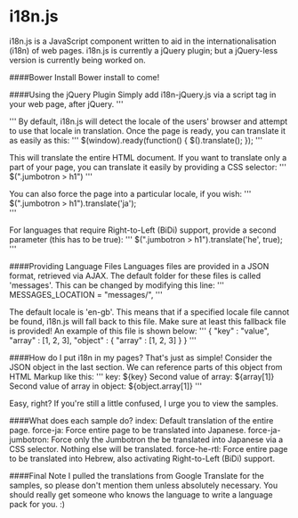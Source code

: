 i18n.js
=======
i18n.js is a JavaScript component written to aid in the internationalisation (i18n) of web pages. i18n.js is currently a jQuery plugin; but a jQuery-less version is currently being worked on. 

####Bower Install
Bower install to come!

####Using the jQuery Plugin
Simply add i18n-jQuery.js via a script tag in your web page, after jQuery.
'''
<script src="i18n-jQuery.js"></script>
''' 
By default, i18n.js will detect the locale of the users' browser and attempt to use that locale in translation.
Once the page is ready, you can translate it as easily as this:
'''
$(window).ready(function() {
	$().translate();
});
'''

This will translate the entire HTML document. If you want to translate only a part of your page, you can translate it easily by providing a CSS selector:
'''
$(".jumbotron > h1")
'''

You can also force the page into a particular locale, if you wish:
'''
$(".jumbotron > h1").translate('ja');	
'''

For languages that require Right-to-Left (BiDi) support, provide a second parameter (this has to be true):
'''
$(".jumbotron > h1").translate('he', true);	
'''

####Providing Language Files
Languages files are provided in a JSON format, retrieved via AJAX. The default folder for these files is called 'messages'. This can be changed by modifying this line:
'''
MESSAGES_LOCATION = "messages/",
''' 

The default locale is 'en-gb'. This means that if a specified locale file cannot be found, i18n.js will fall back to this file. Make sure at least this fallback file is provided! An example of this file is shown below:
'''
{
	"key" : "value",
	"array" : [1, 2, 3],
	"object" : { "array" : [1, 2, 3] }
}
'''

####How do I put i18n in my pages?
That's just as simple! Consider the JSON object in the last section. We can reference parts of this object from HTML Markup like this:
'''
key: ${key}
Second value of array: ${array[1]}
Second value of array in object: ${object.array[1]}
'''

Easy, right? If you're still a little confused, I urge you to view the samples.


####What does each sample do?
index: Default translation of the entire page.
force-ja: Force entire page to be translated into Japanese.
force-ja-jumbotron: Force only the Jumbotron the be translated into Japanese via a CSS selector. Nothing else will be translated.
force-he-rtl: Force entire page to be translated into Hebrew, also activating Right-to-Left (BiDi) support. 

####Final Note
I pulled the translations from Google Translate for the samples, so please don't mention them unless absolutely necessary. You should really get someone who knows the language to write a language pack for you. :)